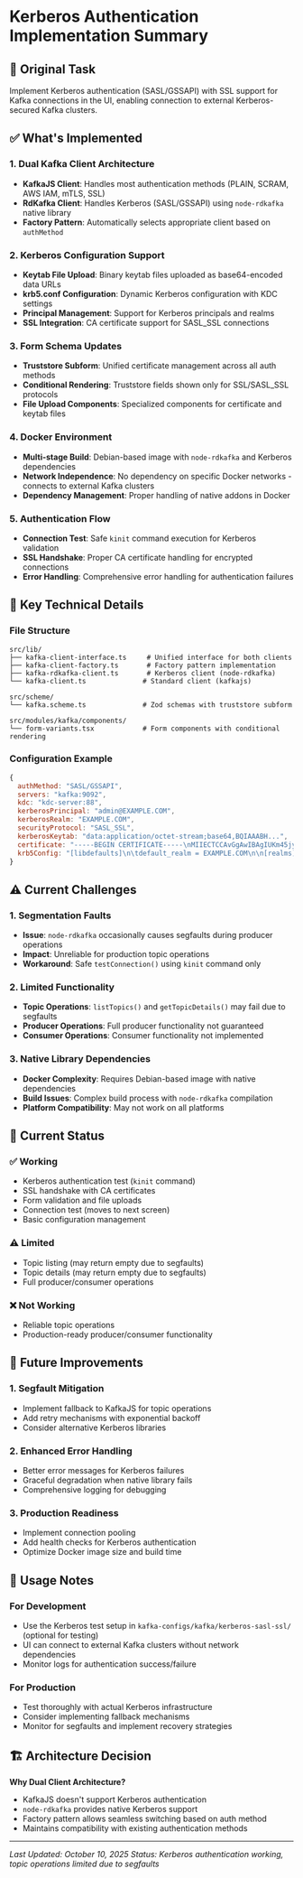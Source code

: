 # Kerberos Authentication Implementation Summary

## 🎯 Original Task

Implement Kerberos authentication (SASL/GSSAPI) with SSL support for Kafka connections in the UI, enabling connection to external Kerberos-secured Kafka clusters.

## ✅ What's Implemented

### 1. **Dual Kafka Client Architecture**

- **KafkaJS Client**: Handles most authentication methods (PLAIN, SCRAM, AWS IAM, mTLS, SSL)
- **RdKafka Client**: Handles Kerberos (SASL/GSSAPI) using `node-rdkafka` native library
- **Factory Pattern**: Automatically selects appropriate client based on `authMethod`

### 2. **Kerberos Configuration Support**

- **Keytab File Upload**: Binary keytab files uploaded as base64-encoded data URLs
- **krb5.conf Configuration**: Dynamic Kerberos configuration with KDC settings
- **Principal Management**: Support for Kerberos principals and realms
- **SSL Integration**: CA certificate support for SASL_SSL connections

### 3. **Form Schema Updates**

- **Truststore Subform**: Unified certificate management across all auth methods
- **Conditional Rendering**: Truststore fields shown only for SSL/SASL_SSL protocols
- **File Upload Components**: Specialized components for certificate and keytab files

### 4. **Docker Environment**

- **Multi-stage Build**: Debian-based image with `node-rdkafka` and Kerberos dependencies
- **Network Independence**: No dependency on specific Docker networks - connects to external Kafka clusters
- **Dependency Management**: Proper handling of native addons in Docker

### 5. **Authentication Flow**

- **Connection Test**: Safe `kinit` command execution for Kerberos validation
- **SSL Handshake**: Proper CA certificate handling for encrypted connections
- **Error Handling**: Comprehensive error handling for authentication failures

## 🔧 Key Technical Details

### File Structure

```
src/lib/
├── kafka-client-interface.ts     # Unified interface for both clients
├── kafka-client-factory.ts       # Factory pattern implementation
├── kafka-rdkafka-client.ts       # Kerberos client (node-rdkafka)
└── kafka-client.ts              # Standard client (kafkajs)

src/scheme/
└── kafka.scheme.ts              # Zod schemas with truststore subform

src/modules/kafka/components/
└── form-variants.tsx            # Form components with conditional rendering
```

### Configuration Example

```javascript
{
  authMethod: "SASL/GSSAPI",
  servers: "kafka:9092",
  kdc: "kdc-server:88",
  kerberosPrincipal: "admin@EXAMPLE.COM",
  kerberosRealm: "EXAMPLE.COM",
  securityProtocol: "SASL_SSL",
  kerberosKeytab: "data:application/octet-stream;base64,BQIAAABH...",
  certificate: "-----BEGIN CERTIFICATE-----\nMIIECTCCAvGgAwIBAgIUKm45jyN94pSR3ZiYFCVONIvTMz8w...",
  krb5Config: "[libdefaults]\n\tdefault_realm = EXAMPLE.COM\n\n[realms]\n\tEXAMPLE.COM = {\n\t\tkdc = kdc-server\n\t\tadmin_server = kdc-server\n\t}"
}
```

## ⚠️ Current Challenges

### 1. **Segmentation Faults**

- **Issue**: `node-rdkafka` occasionally causes segfaults during producer operations
- **Impact**: Unreliable for production topic operations
- **Workaround**: Safe `testConnection()` using `kinit` command only

### 2. **Limited Functionality**

- **Topic Operations**: `listTopics()` and `getTopicDetails()` may fail due to segfaults
- **Producer Operations**: Full producer functionality not guaranteed
- **Consumer Operations**: Consumer functionality not implemented

### 3. **Native Library Dependencies**

- **Docker Complexity**: Requires Debian-based image with native dependencies
- **Build Issues**: Complex build process with `node-rdkafka` compilation
- **Platform Compatibility**: May not work on all platforms

## 🚀 Current Status

### ✅ Working

- Kerberos authentication test (`kinit` command)
- SSL handshake with CA certificates
- Form validation and file uploads
- Connection test (moves to next screen)
- Basic configuration management

### ⚠️ Limited

- Topic listing (may return empty due to segfaults)
- Topic details (may return empty due to segfaults)
- Full producer/consumer operations

### ❌ Not Working

- Reliable topic operations
- Production-ready producer/consumer functionality

## 🔮 Future Improvements

### 1. **Segfault Mitigation**

- Implement fallback to KafkaJS for topic operations
- Add retry mechanisms with exponential backoff
- Consider alternative Kerberos libraries

### 2. **Enhanced Error Handling**

- Better error messages for Kerberos failures
- Graceful degradation when native library fails
- Comprehensive logging for debugging

### 3. **Production Readiness**

- Implement connection pooling
- Add health checks for Kerberos authentication
- Optimize Docker image size and build time

## 📝 Usage Notes

### For Development

- Use the Kerberos test setup in `kafka-configs/kafka/kerberos-sasl-ssl/` (optional for testing)
- UI can connect to external Kafka clusters without network dependencies
- Monitor logs for authentication success/failure

### For Production

- Test thoroughly with actual Kerberos infrastructure
- Consider implementing fallback mechanisms
- Monitor for segfaults and implement recovery strategies

## 🏗️ Architecture Decision

**Why Dual Client Architecture?**

- KafkaJS doesn't support Kerberos authentication
- `node-rdkafka` provides native Kerberos support
- Factory pattern allows seamless switching based on auth method
- Maintains compatibility with existing authentication methods

---

_Last Updated: October 10, 2025_
_Status: Kerberos authentication working, topic operations limited due to segfaults_
